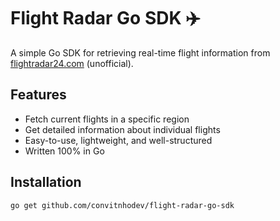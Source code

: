 # Flight Radar Go SDK ✈️

A simple Go SDK for retrieving real-time flight information from [flightradar24.com](https://www.flightradar24.com) (unofficial).

## Features

- Fetch current flights in a specific region
- Get detailed information about individual flights
- Easy-to-use, lightweight, and well-structured
- Written 100% in Go

## Installation

```bash
go get github.com/convitnhodev/flight-radar-go-sdk
